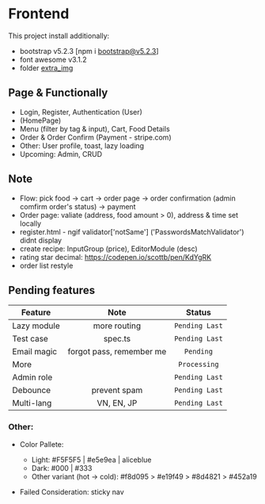 # Frontend

This project install additionally:

- bootstrap v5.2.3 [npm i bootstrap@v5.2.3]
- font awesome v3.1.2
- folder [extra_img](src/assets/Extra_img/)

## Page & Functionally

- Login, Register, Authentication (User)
- (HomePage)
- Menu (filter by tag & input), Cart, Food Details
- Order & Order Confirm (Payment - stripe.com)
- Other: User profile, toast, lazy loading
- Upcoming: Admin, CRUD

## Note

- Flow: pick food -> cart -> order page -> order confirmation (admin comfirm order's status) -> payment
- Order page: valiate (address, food amount > 0), address & time set locally
- register.html - ngif validator['notSame'] ('PasswordsMatchValidator') didnt display
- create recipe: InputGroup (price), EditorModule (desc)
- rating star decimal: https://codepen.io/scottb/pen/KdYgRK
- order list restyle

## Pending features

| Feature     |           Note           |     Status     |
| ----------- | :----------------------: | :------------: |
| Lazy module |       more routing       | `Pending Last` |
| Test case   |         spec.ts          | `Pending Last` |
| Email magic | forgot pass, remember me |   `Pending`    |
| More        |                          |  `Processing`  |
| Admin role  |                          | `Pending Last` |
| Debounce    |       prevent spam       | `Pending Last` |
| Multi-lang  |        VN, EN, JP        | `Pending Last` |

### Other:

- Color Pallete:

  - Light: #F5F5F5 | #e5e9ea | aliceblue
  - Dark: #000 | #333
  - Other variant (hot -> cold): #f8d095 > #e19f49 > #8d4821 > #452a19

- Failed Consideration: sticky nav
